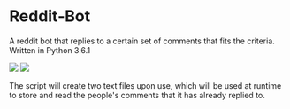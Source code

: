 # Reddit-Bot
A reddit bot that replies to a certain set of comments that fits the criteria. Written in Python 3.6.1

![](http://i.imgur.com/NIG3mHj.png)
![](http://i.imgur.com/lYFy2bj.png)

The script will create two text files upon use, which will be used at runtime to store and read the people's comments that it has already replied to.
